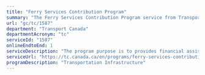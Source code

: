 ```yaml
---
title: "Ferry Services Contribution Program"
summary: "The Ferry Services Contribution Program service from Transport Canada is available end-to-end online, according to the GC Service Inventory."
url: "gc/tc/1587"
department: "Transport Canada"
departmentAcronym: "tc"
serviceId: "1587"
onlineEndtoEnd: 1
serviceDescription: "The program purpose is to provides financial assistance to maintain three inter-provincial ferry services in Atlantic Canada and Eastern Quebec. More specifically, the contributions ensure service across the Northumberland Strait between Wood Islands, Prince Edward Island and Caribou, Nova Scotia operated by Northumberland Ferries Ltd.; the service between Cap-aux-Meules, Îles de la Madeleine, Quebec and Souris, Prince Edward Island operated by CTMA Traversier Ltée; and the service between Saint John, New Brunswick and Digby, Nova Scotia operated by Bay Ferries Ltd."
serviceUrl: "https://tc.canada.ca/en/programs/ferry-services-contribution-program"
programDescription: "Transportation Infrastructure"
---
```

